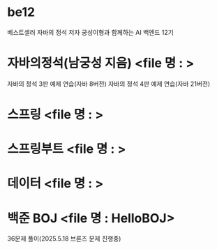 # be12
베스트셀러 자바의 정석 저자 궁성이형과 함께하는 AI 백엔드 12기

# 자바의정석(남궁성 지음) <file 명 : >
자바의 정석 3판 예제 연습(자바 8버전)
자바의 정석 4판 예제 연습(자바 21버전)

# 스프링 <file 명 : >

# 스프링부트 <file 명 : >

# 데이터 <file 명 : >

# 백준 BOJ <file 명 : HelloBOJ>
36문제 풀이(2025.5.18 브론즈 문제 진행중)
